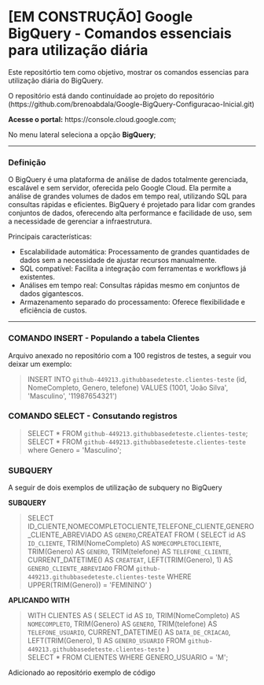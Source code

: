 # [EM CONSTRUÇÃO] Google BigQuery - Comandos essenciais para utilização diária

<p>Este repositórtio tem como objetivo, mostrar os comandos essencias para utilização diária do BigQuery.</p>
<p>O repositório está dando continuídade ao projeto do repositório (https://github.com/brenoabdala/Google-BigQuery-Configuracao-Inicial.git)</p>
<p><b>Acesse o portal:</b> https://console.cloud.google.com;</p>
<p>No menu lateral seleciona a opção <strong>BigQuery</strong>;</p>

<hr>

### Definição

<p>O BigQuery é uma plataforma de análise de dados totalmente gerenciada, escalável e sem servidor, oferecida pelo Google Cloud. Ela permite a análise de grandes volumes de dados em tempo real, utilizando SQL para consultas rápidas e eficientes. BigQuery é projetado para lidar com grandes conjuntos de dados, oferecendo alta performance e facilidade de uso, sem a necessidade de gerenciar a infraestrutura.</p>

<p>Principais características:</p>

- Escalabilidade automática: Processamento de grandes quantidades de dados sem a necessidade de ajustar recursos manualmente.
- SQL compatível: Facilita a integração com ferramentas e workflows já existentes.
- Análises em tempo real: Consultas rápidas mesmo em conjuntos de dados gigantescos.
- Armazenamento separado do processamento: Oferece flexibilidade e eficiência de custos.
 
<hr>

### COMANDO INSERT - Populando a tabela Clientes

<p>Arquivo anexado no repositório com a 100 registros de testes, a seguir vou deixar um exemplo:</p>

> INSERT INTO `github-449213.githubbasedeteste.clientes-teste` (id, NomeCompleto, Genero, telefone) VALUES
(1001, 'João Silva', 'Masculino', '11987654321')

### COMANDO SELECT - Consutando registros

> SELECT * FROM `github-449213.githubbasedeteste.clientes-teste`;<br>
> SELECT * FROM `github-449213.githubbasedeteste.clientes-teste` where Genero = 'Masculino';

### SUBQUERY 

<p> A seguir de dois exemplos de utilização de subquery no BigQuery </p>

<strong> SUBQUERY </strong>

> SELECT ID_CLIENTE,NOMECOMPLETOCLIENTE,TELEFONE_CLIENTE,GENERO_CLIENTE_ABREVIADO AS `GENERO`,CREATEAT FROM ( 
    SELECT 
        id AS `ID_CLIENTE`, 
        TRIM(NomeCompleto) AS `NOMECOMPLETOCLIENTE`, 
        TRIM(Genero) AS `GENERO`, 
        TRIM(telefone) AS `TELEFONE_CLIENTE`, 
        CURRENT_DATETIME() AS `CREATEAT`, 
        LEFT(TRIM(Genero), 1) AS `GENERO_CLIENTE_ABREVIADO`
    FROM `github-449213.githubbasedeteste.clientes-teste` WHERE UPPER(TRIM(Genero)) = 'FEMININO'
)

<strong> APLICANDO WITH </strong>

> WITH CLIENTES AS
(
    SELECT 
        id AS `ID`, 
        TRIM(NomeCompleto) AS `NOMECOMPLETO`, 
        TRIM(Genero) AS `GENERO`, 
        TRIM(telefone) AS `TELEFONE_USUARIO`, 
        CURRENT_DATETIME() AS `DATA_DE_CRIACAO`, 
        LEFT(TRIM(Genero), 1) AS `GENERO_USUARIO`
    FROM `github-449213.githubbasedeteste.clientes-teste`
) <br>
SELECT *
FROM CLIENTES WHERE GENERO_USUARIO = 'M';

<p> Adicionado ao repositório exemplo de código </p>

